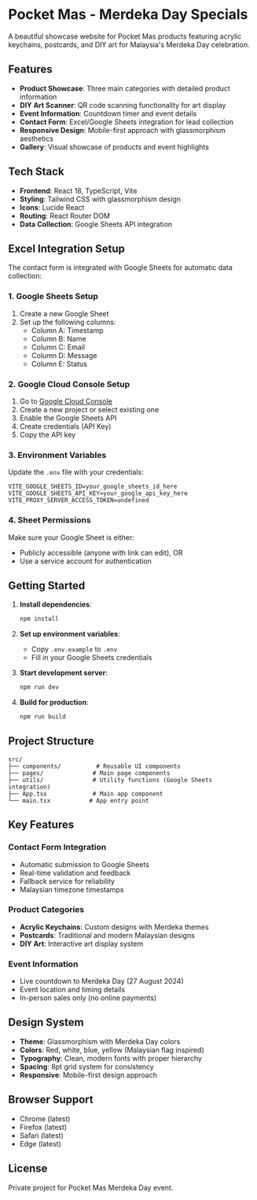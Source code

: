 # Pocket Mas - Merdeka Day Specials

A beautiful showcase website for Pocket Mas products featuring acrylic keychains, postcards, and DIY art for Malaysia's Merdeka Day celebration.

## Features

- **Product Showcase**: Three main categories with detailed product information
- **DIY Art Scanner**: QR code scanning functionality for art display
- **Event Information**: Countdown timer and event details
- **Contact Form**: Excel/Google Sheets integration for lead collection
- **Responsive Design**: Mobile-first approach with glassmorphism aesthetics
- **Gallery**: Visual showcase of products and event highlights

## Tech Stack

- **Frontend**: React 18, TypeScript, Vite
- **Styling**: Tailwind CSS with glassmorphism design
- **Icons**: Lucide React
- **Routing**: React Router DOM
- **Data Collection**: Google Sheets API integration

## Excel Integration Setup

The contact form is integrated with Google Sheets for automatic data collection:

### 1. Google Sheets Setup
1. Create a new Google Sheet
2. Set up the following columns:
   - Column A: Timestamp
   - Column B: Name
   - Column C: Email
   - Column D: Message
   - Column E: Status

### 2. Google Cloud Console Setup
1. Go to [Google Cloud Console](https://console.cloud.google.com/)
2. Create a new project or select existing one
3. Enable the Google Sheets API
4. Create credentials (API Key)
5. Copy the API key

### 3. Environment Variables
Update the `.env` file with your credentials:

```env
VITE_GOOGLE_SHEETS_ID=your_google_sheets_id_here
VITE_GOOGLE_SHEETS_API_KEY=your_google_api_key_here
VITE_PROXY_SERVER_ACCESS_TOKEN=undefined
```

### 4. Sheet Permissions
Make sure your Google Sheet is either:
- Publicly accessible (anyone with link can edit), OR
- Use a service account for authentication

## Getting Started

1. **Install dependencies**:
   ```bash
   npm install
   ```

2. **Set up environment variables**:
   - Copy `.env.example` to `.env`
   - Fill in your Google Sheets credentials

3. **Start development server**:
   ```bash
   npm run dev
   ```

4. **Build for production**:
   ```bash
   npm run build
   ```

## Project Structure

```
src/
├── components/          # Reusable UI components
├── pages/              # Main page components
├── utils/              # Utility functions (Google Sheets integration)
├── App.tsx             # Main app component
└── main.tsx           # App entry point
```

## Key Features

### Contact Form Integration
- Automatic submission to Google Sheets
- Real-time validation and feedback
- Fallback service for reliability
- Malaysian timezone timestamps

### Product Categories
- **Acrylic Keychains**: Custom designs with Merdeka themes
- **Postcards**: Traditional and modern Malaysian designs
- **DIY Art**: Interactive art display system

### Event Information
- Live countdown to Merdeka Day (27 August 2024)
- Event location and timing details
- In-person sales only (no online payments)

## Design System

- **Theme**: Glassmorphism with Merdeka Day colors
- **Colors**: Red, white, blue, yellow (Malaysian flag inspired)
- **Typography**: Clean, modern fonts with proper hierarchy
- **Spacing**: 8pt grid system for consistency
- **Responsive**: Mobile-first design approach

## Browser Support

- Chrome (latest)
- Firefox (latest)
- Safari (latest)
- Edge (latest)

## License

Private project for Pocket Mas Merdeka Day event.
